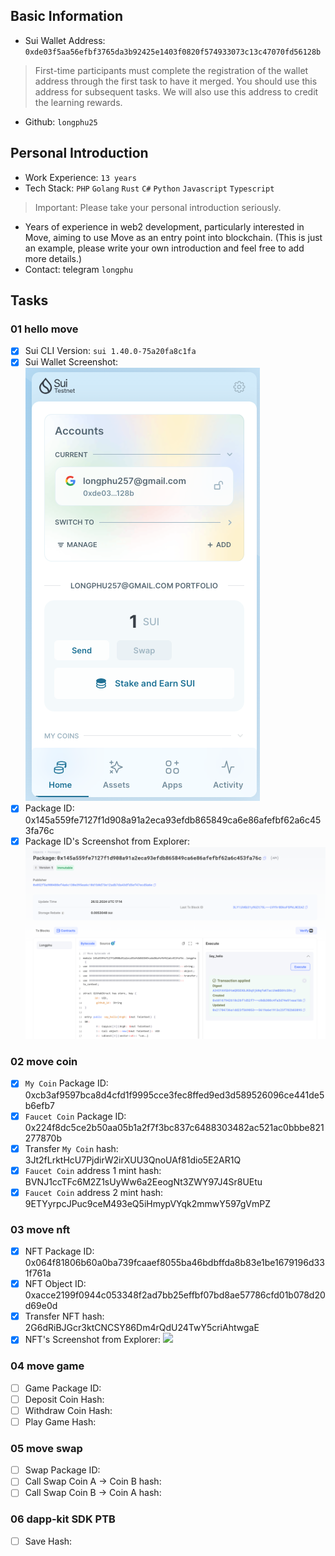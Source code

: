 ## Basic Information
- Sui Wallet Address: `0xde03f5aa56efbf3765da3b92425e1403f0820f574933073c13c47070fd56128b`
> First-time participants must complete the registration of the wallet address through the first task to have it merged. You should use this address for subsequent tasks. We will also use this address to credit the learning rewards.
- Github: `longphu25`

## Personal Introduction
- Work Experience: `13 years`
- Tech Stack: `PHP` `Golang` `Rust` `C#` `Python` `Javascript` `Typescript`
> Important: Please take your personal introduction seriously.
- Years of experience in web2 development, particularly interested in Move, aiming to use Move as an entry point into blockchain. (This is just an example, please write your own introduction and feel free to add more details.)
- Contact: telegram `longphu`

## Tasks

### 01 hello move
- [x] Sui CLI Version: `sui 1.40.0-75a20fa8c1fa`
- [x] Sui Wallet Screenshot: ![](./images/sui-wallet.png)
- [x] Package ID: 0x145a559fe7127f1d908a91a2eca93efdb865849ca6e86afefbf62a6c453fa76c
- [x] Package ID's Screenshot from Explorer: ![](./images/sui-package.png)

### 02 move coin
- [x] `My Coin` Package ID: 0xcb3af9597bca8d4cfd1f9995cce3fec8ffed9ed3d589526096ce441de5b6efb7
- [x] `Faucet Coin` Package ID: 0x224f8dc5ce2b50aa05b1a2f7f3bc837c6488303482ac521ac0bbbe821277870b
- [x] Transfer `My Coin` hash: 3Jt2fLrktHcU7PjdirW2irXUU3QnoUAf81dio5E2AR1Q
- [x] `Faucet Coin` address 1 mint hash: BVNJ1ccTFc6M2Z1sUyWw6a2EeogNt3ZWY97J4Sr8UEtu
- [x] `Faucet Coin` address 2 mint hash: 9ETYyrpcJPuc9ceM493eQ5iHmypVYqk2mmwY597gVmPZ

### 03 move nft
- [x] NFT Package ID: 0x064f81806b60a0ba739fcaaef8055ba46bdbffda8b83e1be1679196d331f761a
- [x] NFT Object ID: 0xacce2199f0944c053348f2ad7bb25effbf07bd8ae57786cfd01b078d20d69e0d
- [x] Transfer NFT hash: 2G6dRiBJGcr3ktCNCSY86Dm4rQdU24TwY5criAhtwgaE
- [x] NFT's Screenshot from Explorer: ![](./images/my-nft.png)

### 04 move game
- [ ] Game Package ID:
- [ ] Deposit Coin Hash:
- [ ] Withdraw Coin Hash:
- [ ] Play Game Hash:

### 05 move swap
- [ ] Swap Package ID:
- [ ] Call Swap Coin A -> Coin B hash:
- [ ] Call Swap Coin B -> Coin A hash:

### 06 dapp-kit SDK PTB
- [ ] Save Hash:
